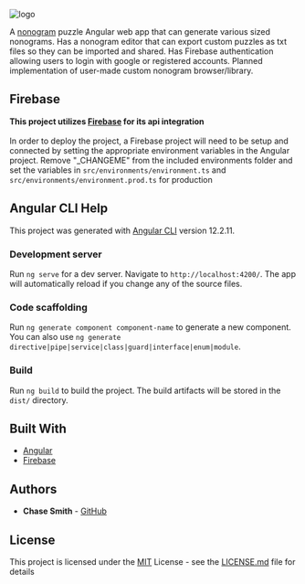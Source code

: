 ![logo](https://i.imgur.com/PDXwTwd.png)

A [nonogram](https://en.wikipedia.org/wiki/Nonogram) puzzle Angular web app that can generate various sized nonograms. Has a nonogram editor that can export custom puzzles as txt files so they can be imported and shared. Has Firebase authentication allowing users to login with google or registered accounts. Planned implementation of user-made custom nonogram browser/library.

## Firebase
**This project utilizes [Firebase](https://firebase.google.com/) for its api integration** <br><br>
In order to deploy the project, a Firebase project will need to be setup and connected by setting the appropriate environment variables in the Angular project. Remove "_CHANGEME" from the included environments folder and set the variables in `src/environments/environment.ts` and `src/environments/environment.prod.ts` for production


## Angular CLI Help

This project was generated with [Angular CLI](https://github.com/angular/angular-cli) version 12.2.11.

### Development server

Run `ng serve` for a dev server. Navigate to `http://localhost:4200/`. The app will automatically reload if you change any of the source files.

### Code scaffolding

Run `ng generate component component-name` to generate a new component. You can also use `ng generate directive|pipe|service|class|guard|interface|enum|module`.

### Build

Run `ng build` to build the project. The build artifacts will be stored in the `dist/` directory.

## Built With

  - [Angular](https://angular.io/)
  - [Firebase](https://firebase.google.com/)

## Authors

  - **Chase Smith** -
    [GitHub](https://github.com/chasersmith)

## License

This project is licensed under the [MIT](https://mit-license.org/) License - see the [LICENSE.md](LICENSE.md) file for
details
